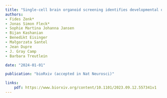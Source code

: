 ```yaml
---
title: "Single-cell brain organoid screening identifies developmental defects in autism"
authors:
- Fides Zenk*
- Jonas Simon Fleck*
- Sophie Martina Johanna Jansen
- Bijan Kashanian
- Benedikt Eisinger
- Małgorzata Santel
- Jean Dupre
- J. Gray Camp
- Barbara Treutlein

date: "2024-01-01"

publication: "bioRxiv (accepted in Nat Neurosci)"

links:
    pdf: https://www.biorxiv.org/content/10.1101/2023.09.12.557341v1
---
```

